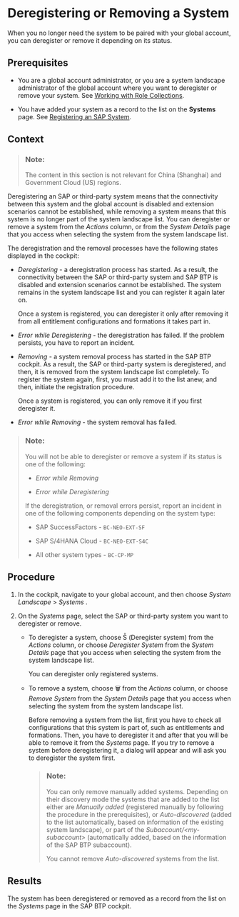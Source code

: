 <!-- loio0c6f4988f9154a96b399ce9b9a2fd5a1 -->

<link rel="stylesheet" type="text/css" href="../css/sap-icons.css"/>

# Deregistering or Removing a System

When you no longer need the system to be paired with your global account, you can deregister or remove it depending on its status.



<a name="loio0c6f4988f9154a96b399ce9b9a2fd5a1__prereq_l4m_s5b_fhb"/>

## Prerequisites

-   You are a global account administrator, or you are a system landscape administrator of the global account where you want to deregister or remove your system. See [Working with Role Collections](../50-administration-and-ops/working-with-role-collections-393ea0b.md).

-   You have added your system as a record to the list on the **Systems** page. See [Registering an SAP System](registering-an-sap-system-2ffdaff.md).




## Context

> ### Note:  
> The content in this section is not relevant for China \(Shanghai\) and Government Cloud \(US\) regions.

Deregistering an SAP or third-party system means that the connectivity between this system and the global account is disabled and extension scenarios cannot be established, while removing a system means that this system is no longer part of the system landscape list. You can deregister or remove a system from the *Actions* column, or from the *System Details* page that you access when selecting the system from the system landscape list.

The deregistration and the removal processes have the following states displayed in the cockpit:

-   *Deregistering* - a deregistration process has started. As a result, the connectivity between the SAP or third-party system and SAP BTP is disabled and extension scenarios cannot be established. The system remains in the system landscape list and you can register it again later on.

    Once a system is registered, you can deregister it only after removing it from all entitlement configurations and formations it takes part in.

-   *Error while Deregistering* - the deregistration has failed. If the problem persists, you have to report an incident.
-   *Removing* - a system removal process has started in the SAP BTP cockpit. As a result, the SAP or third-party system is deregistered, and then, it is removed from the system landscape list completely. To register the system again, first, you must add it to the list anew, and then, initiate the registration procedure.

    Once a system is registered, you can only remove it if you first deregister it.

-   *Error while Removing* - the system removal has failed.

> ### Note:  
> You will not be able to deregister or remove a system if its status is one of the following:
> 
> -   *Error while Removing*
> 
> -   *Error while Deregistering*
> 
> 
> If the deregistration, or removal errors persist, report an incident in one of the following components depending on the system type:
> 
> -   SAP SuccessFactors - `BC-NEO-EXT-SF`
> 
> -   SAP S/4HANA Cloud - `BC-NEO-EXT-S4C`
> 
> -   All other system types - `BC-CP-MP`



## Procedure

1.  In the cockpit, navigate to your global account, and then choose *System Landscape* \> *Systems* .

2.  On the *Systems* page, select the SAP or third-party system you want to deregister or remove.

    -   To deregister a system, choose <span class="SAP-icons-V5"></span> \(Deregister system\) from the *Actions* column, or choose *Deregister System* from the *System Details* page that you access when selecting the system from the system landscape list.

        You can deregister only registered systems.

    -   To remove a system, choose :wastebasket: from the *Actions* column, or choose *Remove System* from the *System Details* page that you access when selecting the system from the system landscape list.

        Before removing a system from the list, first you have to check all configurations that this system is part of, such as entitlements and formations. Then, you have to deregister it and after that you will be able to remove it from the *Systems* page. If you try to remove a system before deregistering it, a dialog will appear and will ask you to deregister the system first.

        > ### Note:  
        > You can only remove manually added systems. Depending on their discovery mode the systems that are added to the list either are *Manually added* \(registered manually by following the procedure in the prerequisites\), or *Auto-discovered* \(added to the list automatically, based on information of the existing system landscape\), or part of the *Subaccount/<my-subaccount\>* \(automatically added, based on the information of the SAP BTP subaccount\).
        > 
        > You cannot remove *Auto-discovered* systems from the list.





<a name="loio0c6f4988f9154a96b399ce9b9a2fd5a1__result_xgx_jhw_p5b"/>

## Results

The system has been deregistered or removed as a record from the list on the *Systems* page in the SAP BTP cockpit.

